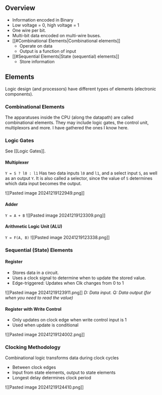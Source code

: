 ## Overview

-  Information encoded in Binary
  - Low voltage = 0, high voltage = 1
  - One wire per bit.
  - Multi-bit data encoded on multi-wire buses.
- [[#Combinational Elements|Combinational elements]]
  - Operate on data
  - Output is a function of input
- [[#Sequential Elements|State (sequential) elements]]
  - Store information

## Elements
Logic design (and processors) have different types of elements (electronic components).

### Combinational Elements

The apparatuses inside the CPU (along the datapath) are called combinational elements.
They may include logic gates, the control unit, multiplexors and more. I have gathered the ones I know here.

### Logic Gates
See [[Logic Gates]].

#### Multiplexer
`Y = S ? l0 : l1`
Has two data inputs `l0` and `l1`, and a select input `S`, as well as an output `Y`.
It is also called a selector, since the value of `S` determines which data input becomes the output.

![[Pasted image 20241219122949.png]]

#### Adder
`Y = A + B`
![[Pasted image 20241219123309.png]]

#### Arithmetic Logic Unit (ALU)
`Y = F(A, B)`
![[Pasted image 20241219123338.png]]

### Sequential (State) Elements

#### Register
- Stores data in a circuit.
- Uses a clock signal to determine when to update the stored value.
- Edge-triggered: Updates when Clk changes from 0 to 1

![[Pasted image 20241219123911.png]]
*D: Data input. Q: Data output (for when you need to read the value)*

#### Register with Write Control
- Only updates on clock edge when write control input is 1
- Used when update is conditional

![[Pasted image 20241219124002.png]]

### Clocking Methodology
Combinational logic transforms data during clock cycles
- Between clock edges
- Input from state elements, output to state elements
- Longest delay determines clock period

![[Pasted image 20241219124410.png]]
